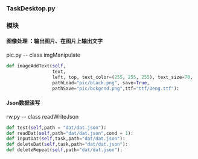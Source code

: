 ### TaskDesktop.py

### 模块

#### 图像处理 ：输出图片、在图片上输出文字

pic.py -- class imgManipulate

```python
def imageAddText(self,
                 text, 
                 left, top, text_color=(255, 255, 255), text_size=70, 		
                 pathLoad="pic/black.png", save=True, 
                 pathSave="pic/bckgrnd.png",ttf="ttf/Deng.ttf"):
```

#### Json数据读写

rw.py -- class readWriteJson

```python
def test(self,path = "dat/dat.json"):
def readDat(self,path="dat/dat.json",cond = 1):
def inputDat(self,task,path="dat/dat.json"):
def deleteDat(self,task,path="dat/dat.json"):
def deleteRepeat(self,path="dat/dat.json"):
```

